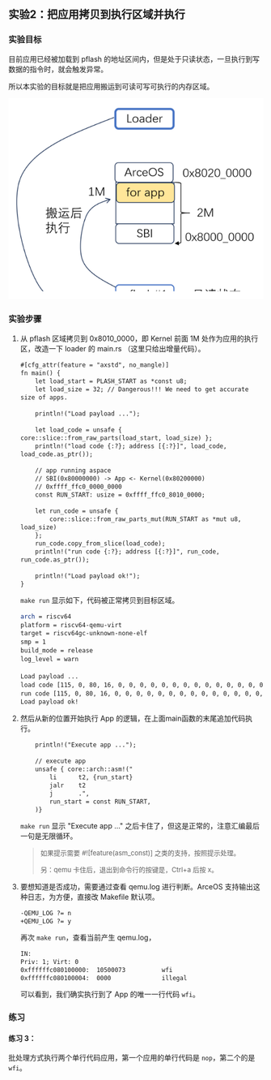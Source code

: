 ## 实验2：把应用拷贝到执行区域并执行



### 实验目标

目前应用已经被加载到 pflash 的地址区间内，但是处于只读状态，一旦执行到写数据的指令时，就会触发异常。

所以本实验的目标就是把应用搬运到可读可写可执行的内存区域。

<div style="text-align:center">
   <img src=".\img\2-2.svg" alt="2-2" style="zoom:100%"/>
</div>




### 实验步骤

1. 从 pflash 区域拷贝到 0x8010_0000，即 Kernel 前面 1M 处作为应用的执行区，改造一下 loader 的 main.rs （这里只给出增量代码）。

   ```rust,ignore
   #[cfg_attr(feature = "axstd", no_mangle)]
   fn main() {
       let load_start = PLASH_START as *const u8;
       let load_size = 32; // Dangerous!!! We need to get accurate size of apps.
   
       println!("Load payload ...");
   
       let load_code = unsafe { core::slice::from_raw_parts(load_start, load_size) };
       println!("load code {:?}; address [{:?}]", load_code, load_code.as_ptr());
   
       // app running aspace
       // SBI(0x80000000) -> App <- Kernel(0x80200000)
       // 0xffff_ffc0_0000_0000
       const RUN_START: usize = 0xffff_ffc0_8010_0000;
   
       let run_code = unsafe {
           core::slice::from_raw_parts_mut(RUN_START as *mut u8, load_size)
       };
       run_code.copy_from_slice(load_code);
       println!("run code {:?}; address [{:?}]", run_code, run_code.as_ptr());
   
       println!("Load payload ok!");
   }
   ```

   `make run` 显示如下，代码被正常拷贝到目标区域。

   ```bash
   arch = riscv64
   platform = riscv64-qemu-virt
   target = riscv64gc-unknown-none-elf
   smp = 1
   build_mode = release
   log_level = warn
   
   Load payload ...
   load code [115, 0, 80, 16, 0, 0, 0, 0, 0, 0, 0, 0, 0, 0, 0, 0, 0, 0, 0, 0, 0, 0, 0, 0, 0, 0, 0, 0, 0, 0, 0, 0]; address [0x22000000]
   run code [115, 0, 80, 16, 0, 0, 0, 0, 0, 0, 0, 0, 0, 0, 0, 0, 0, 0, 0, 0, 0, 0, 0, 0, 0, 0, 0, 0, 0, 0, 0, 0]; address [0xffffffc080100000]
   Load payload ok!
   ```

   

2. 然后从新的位置开始执行 App 的逻辑，在上面main函数的末尾追加代码执行。

   ```rust,ignore
       println!("Execute app ...");
   
       // execute app
       unsafe { core::arch::asm!("
           li      t2, {run_start}
           jalr    t2
           j       .",
           run_start = const RUN_START,
       )}
   ```

   `make run` 显示 "Execute app ..." 之后卡住了，但这是正常的，注意汇编最后一句是无限循环。

   > <font size=2>如果提示需要 #![feature(asm_const)] 之类的支持，按照提示处理。</font>
   >
   > <font size=2>另：qemu 卡住后，退出到命令行的按键是，Ctrl+a 后按 x。</font>

   

3. 要想知道是否成功，需要通过查看 qemu.log 进行判断。ArceOS 支持输出这种日志，为方便，直接改 Makefile 默认项。

   ```make
   -QEMU_LOG ?= n
   +QEMU_LOG ?= y
   ```

   再次 `make run`，查看当前产生 qemu.log，

   ```x86asm
   IN:
   Priv: 1; Virt: 0
   0xffffffc080100000:  10500073          wfi
   0xffffffc080100004:  0000              illegal
   ```

   可以看到，我们确实执行到了 App 的唯一一行代码 `wfi`。

   

### 练习

#### 练习 3：

批处理方式执行两个单行代码应用，第一个应用的单行代码是 `nop`，第二个的是 `wfi`。









<script src="https://utteranc.es/client.js"
        repo="OSLearning365/blog-issues"
        issue-term="pathname"
        theme="github-light"
        crossorigin="anonymous"
        async>
</script>
